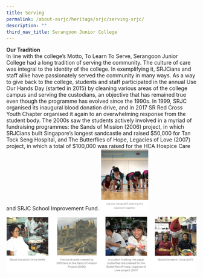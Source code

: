 ```yaml
---
title: Serving
permalink: /about-asrjc/heritage/srjc/serving-srjc/
description: ""
third_nav_title: Serangoon Junior College
---
```

**Our Tradition**  
In line with the college’s Motto, To Learn To Serve, Serangoon Junior College had a long tradition of serving the community. The culture of care was integral to the identity of the college. In exemplifying it, SRJCians and staff alike have passionately served the community in many ways. As a way to give back to the college, students and staff participated in the annual Use Our Hands Day (started in 2015) by cleaning various areas of the college campus and serving the custodians, an objective that has remained true even though the programme has evolved since the 1990s. In 1999, SRJC organised its inaugural blood donation drive, and in 2017 SR Red Cross Youth Chapter organised it again to an overwhelming response from the student body. The 2000s saw the students actively involved in a myriad of fundraising programmes: the Sands of Mission (2006) project, in which SRJCians built Singapore’s longest sandcastle and raised $50,000 for Tan Tock Seng Hospital, and The Butterflies of Hope, Legacies of Love (2007) project, in which a total of $100,000 was raised for the HCA Hospice Care and SRJC School Improvement Fund.
<img src="/images/SRJC%20Serving%202.jpg" 
     style="width:25%">
		 
![](/images/SRJC%20Serving.jpg)